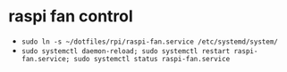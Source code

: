 # raspi fan control

- `sudo ln -s ~/dotfiles/rpi/raspi-fan.service /etc/systemd/system/`
- `sudo systemctl daemon-reload; sudo systemctl restart raspi-fan.service; sudo systemctl status raspi-fan.service`
